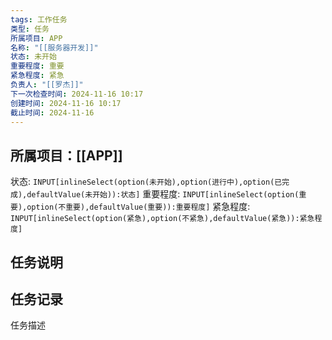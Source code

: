 ```yaml
---
tags: 工作任务
类型: 任务
所属项目: APP
名称: "[[服务器开发]]"
状态: 未开始
重要程度: 重要
紧急程度: 紧急
负责人: "[[罗杰]]"
下一次检查时间: 2024-11-16 10:17
创建时间: 2024-11-16 10:17
截止时间: 2024-11-16
---
```

## 所属项目：[[APP]]

状态: `INPUT[inlineSelect(option(未开始),option(进行中),option(已完成),defaultValue(未开始)):状态]` 重要程度: `INPUT[inlineSelect(option(重要),option(不重要),defaultValue(重要)):重要程度]` 紧急程度: `INPUT[inlineSelect(option(紧急),option(不紧急),defaultValue(紧急)):紧急程度]`

## 任务说明


## 任务记录


任务描述
